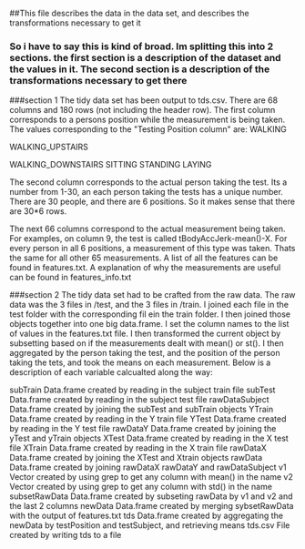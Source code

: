 ##This file describes the data in the data set, and describes the transformations necessary to get it

### So i have to say this is kind of broad. Im splitting this into 2 sections. the first section is a description of the dataset and the values in it. The second section is a description of the transformations necessary to get there

###section 1
The tidy data set has been output to tds.csv. There are 68 columns and 180 rows (not including the header row). The first column corresponds to a persons position while the measurement is being taken. The values corresponding to the "Testing Position column" are:
WALKING

WALKING_UPSTAIRS

WALKING_DOWNSTAIRS
SITTING
STANDING
LAYING

The second column corresponds to the actual person taking the test. Its a number from 1-30, an each person taking the tests has a unique number. There are 30 people, and there are 6 positions. So it makes sense that there are 30*6 rows.

The next 66 columns correspond to the actual measurement being taken. For examples, on column 9, the test is called tBodyAccJerk-mean()-X. For every person in all 6 positions, a measurement of this type was taken. Thats the same for all other 65 measurements. A list of all the features can be found in features.txt. A explanation of why the measurements are useful can be found in features_info.txt

###section 2
The tidy data set had to be crafted from the raw data. The raw data was the 3 files in /test, and the 3 files in /train. I joined each file in the test folder with the corresponding fil ein the train folder. I then joined those objects together into one big data.frame. I set the column names to the list of values in the features.txt file.
I then transformed the current object by subsetting based on if the measurements dealt with mean() or st(). I then aggregated by the person taking the test, and the position of the person taking the tets, and took the means on each measurement. Below is a description of each variable calcualted along the way:

subTrain        Data.frame created by reading in the subject train file
subTest         Data.frame created by reading in the subject test file
rawDataSubject  Data.frame created by joining the subTest and subTrain objects
YTrain          Data.frame created by reading in the Y train file
YTest           Data.frame created by reading in the Y test file
rawDataY        Data.frame created by joining the yTest and yTrain objects
XTest           Data.frame created by reading in the X test file
XTrain          Data.frame created by reading in the X train file
rawDataX        Data.frame created by joining the XTest and Xtrain objects
rawData         Data.frame created by joining rawDataX rawDataY and rawDataSubject
v1              Vector created by using grep to get any column with mean() in the name
v2              Vector created by using grep to get any column with std() in the name
subsetRawData   Data.frame created by subseting rawData by v1 and v2 and the last 2 columns
newData         Data.frame created by merging sybsetRawData with the output of features.txt
tds             Data.frame created by aggregating the newData by testPosition and testSubject, and retrieving means
tds.csv         File created by writing tds to a file

